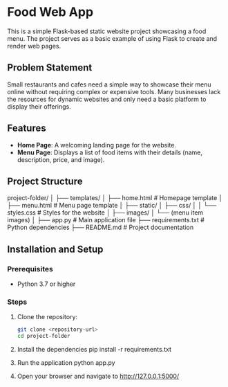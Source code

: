 # Food Web App

This is a simple Flask-based static website project showcasing a food menu. The project serves as a basic example of using Flask to create and render web pages.

## Problem Statement
Small restaurants and cafes need a simple way to showcase their menu online without requiring complex or expensive tools. Many businesses lack the resources for dynamic websites and only need a basic platform to display their offerings.

## Features
- **Home Page**: A welcoming landing page for the website.
- **Menu Page**: Displays a list of food items with their details (name, description, price, and image).

## Project Structure
project-folder/ │ ├── templates/ │ ├── home.html # Homepage template │ ├── menu.html # Menu page template │ ├── static/ │ ├── css/ │ │ └── styles.css # Styles for the website │ ├── images/ │ └── (menu item images) │ ├── app.py # Main application file ├── requirements.txt # Python dependencies ├── README.md # Project documentation


## Installation and Setup

### Prerequisites
- Python 3.7 or higher

### Steps
1. Clone the repository:
   ```bash
   git clone <repository-url>
   cd project-folder

2. Install the dependencies
pip install -r requirements.txt

3. Run the application
python app.py

4. Open your browser and navigate to
http://127.0.0.1:5000/
